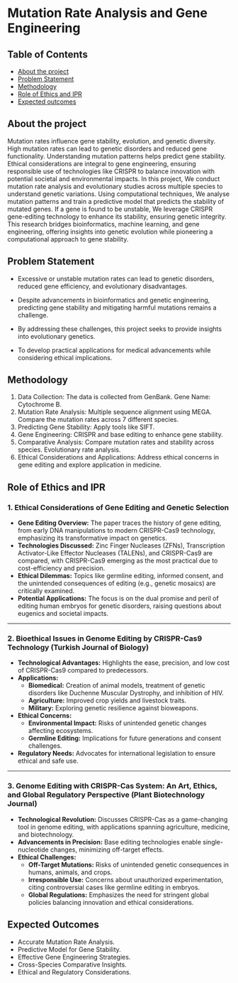 # Mutation Rate Analysis and Gene Engineering

## Table of Contents
- [About the project](about-the-project)
- [Problem Statement](problem-statement)
- [Methodology](methodology)
- [Role of Ethics and IPR](role-of-ethics-and-ipr)
- [Expected outcomes](expected-outcomes)
## About the project
Mutation rates influence gene stability, evolution, and genetic diversity. High mutation rates can lead to genetic disorders and reduced gene functionality. Understanding mutation patterns helps predict gene stability. Ethical considerations are integral to gene engineering, ensuring responsible use of technologies like CRISPR to balance innovation with potential societal and environmental impacts.
In this project, We conduct mutation rate analysis and evolutionary studies across multiple species to understand genetic variations. Using computational techniques, We analyse mutation patterns and train a predictive model that predicts the stability of mutated genes. If a gene is found to be unstable, We leverage CRISPR gene-editing technology to enhance its stability, ensuring genetic integrity.
This research bridges bioinformatics, machine learning, and gene engineering, offering insights into genetic evolution while pioneering a computational approach to gene stability.
## Problem Statement
- Excessive or unstable mutation rates can lead to genetic disorders, reduced gene efficiency, and evolutionary disadvantages. 

- Despite advancements in bioinformatics and genetic engineering, predicting gene stability and mitigating harmful mutations remains a challenge. 

- By addressing these challenges, this project seeks to provide insights into evolutionary genetics.

- To develop practical applications for medical advancements while considering ethical implications.
## Methodology 
1. Data Collection: The data is collected from GenBank. Gene Name: Cytochrome B.
2. Mutation Rate Analysis: Multiple sequence alignment using MEGA. Compare the mutation rates across 
   7 different species.
3. Predicting Gene Stability: Apply tools like SIFT.
4. Gene Engineering: CRISPR and base editing to enhance gene stability.
5. Comparative Analysis: Compare mutation rates and stability across species. Evolutionary rate 
   analysis.
6. Ethical Considerations and Applications: Address ethical concerns in gene editing and explore 
   application in medicine.
## Role of Ethics and IPR
### **1. Ethical Considerations of Gene Editing and Genetic Selection**



- **Gene Editing Overview:** The paper traces the history of gene editing, from early DNA manipulations to modern CRISPR-Cas9 technology, emphasizing its transformative impact on genetics.
- **Technologies Discussed:** Zinc Finger Nucleases (ZFNs), Transcription Activator-Like Effector Nucleases (TALENs), and CRISPR-Cas9 are compared, with CRISPR-Cas9 emerging as the most practical due to cost-efficiency and precision.
- **Ethical Dilemmas:** Topics like germline editing, informed consent, and the unintended consequences of editing (e.g., genetic mosaics) are critically examined.
- **Potential Applications:** The focus is on the dual promise and peril of editing human embryos for genetic disorders, raising questions about eugenics and societal impacts.

---

### **2. Bioethical Issues in Genome Editing by CRISPR-Cas9 Technology (Turkish Journal of Biology)**



- **Technological Advantages:** Highlights the ease, precision, and low cost of CRISPR-Cas9 compared to predecessors.
- **Applications:**
    - **Biomedical:** Creation of animal models, treatment of genetic disorders like Duchenne Muscular Dystrophy, and inhibition of HIV.
    - **Agriculture:** Improved crop yields and livestock traits.
    - **Military:** Exploring genetic resilience against bioweapons.
- **Ethical Concerns:**
    - **Environmental Impact:** Risks of unintended genetic changes affecting ecosystems.
    - **Germline Editing:** Implications for future generations and consent challenges.
- **Regulatory Needs:** Advocates for international legislation to ensure ethical and safe use.

---

### **3. Genome Editing with CRISPR-Cas System: An Art, Ethics, and Global Regulatory Perspective (Plant Biotechnology Journal)**


- **Technological Revolution:** Discusses CRISPR-Cas as a game-changing tool in genome editing, with applications spanning agriculture, medicine, and biotechnology.
- **Advancements in Precision:** Base editing technologies enable single-nucleotide changes, minimizing off-target effects.
- **Ethical Challenges:**
    - **Off-Target Mutations:** Risks of unintended genetic consequences in humans, animals, and crops.
    - **Irresponsible Use:** Concerns about unauthorized experimentation, citing controversial cases like germline editing in embryos.
    - **Global Regulations:** Emphasizes the need for stringent global policies balancing innovation and ethical considerations.
## Expected Outcomes
- Accurate Mutation Rate Analysis.
- Predictive Model for Gene Stability.
- Effective Gene Engineering Strategies.
- Cross-Species Comparative Insights.
- Ethical and Regulatory Considerations.
